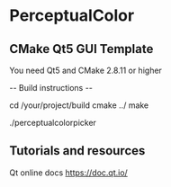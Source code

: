 # PerceptualColor

## CMake Qt5 GUI Template

You need Qt5 and CMake 2.8.11 or higher

-- Build instructions --

cd /your/project/build
cmake ../
make

./perceptualcolorpicker


## Tutorials and resources

Qt online docs
https://doc.qt.io/

